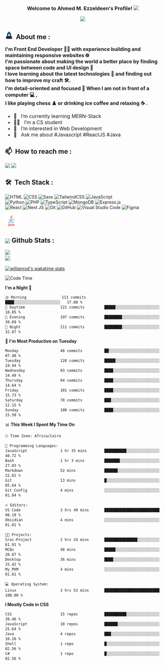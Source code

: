 <h3 align="center">
  Welcome to Ahmed M. Ezzeldeen's Profile!
  <img src="https://media.giphy.com/media/hvRJCLFzcasrR4ia7z/giphy.gif" width="28">
</h3>

<!-- Typing SVG by DenverCoder1 - https://github.com/DenverCoder1/readme-typing-svg -->
<p align="center">
  <a href="https://github.com/DenverCoder1/readme-typing-svg"><img src="https://readme-typing-svg.herokuapp.com/?lines=I'm%20Junior%20Software%20Engineer%20👨‍💻;I'm%20Front-End%20developer;Always%20learning%20new%20things&font=Fira%20Code&center=true&width=440&height=45&color=2196f3&vCenter=true&size=24"></a>
</p>

## <img src ="https://github.com/0xAbdulKhalid/0xAbdulKhalid/raw/main/assets/mdImages/about_me.gif" width=25px> &nbsp;About me :

<p Style="font-size:16px; font-weight:bold; ">
I'm Front End Developer 🧑‍💻 with experience building and maintaining responsive websites 🌐<br>
I'm passionate about making the world a better place by finding space between code and UI design 🎨<br>
I love learning about the latest technologies 🚀 and finding out how to improve my craft 🛠️.<br> I'm detail-oriented and focused 🤏 
When I am not in front of a computer 💻️ ,<br> I like playing chess ♟️ or drinking ice coffee and relaxing ☕️ .
</p>

<ul style="font-size:16px">
<li>🌱 &nbsp; I’m currently learning MERN-Stack</li>
<li>👨‍💻 &nbsp; I’m a CS student</li>
<li>👀 &nbsp; I’m interested in Web Development</li>
<li>💬 &nbsp; Ask me about #Javascript #ReactJS #Java</li>
</ul>

## 📫 &nbsp;How to reach me :

<a href="https://www.linkedin.com/in/ahmed3zzeldeen/" target="_blank"><img src="https://img.shields.io/badge/-Ahmed%20M.%20Ezzeldeen-0077B5?style=for-the-badge&logo=Linkedin&logoColor=white"/></a>
<a href="https://telegram.me/Ahmed3zzeldeen" target="_blank"><img src="https://img.shields.io/badge/-Ahmed%20M.%20Ezzeldeen-0077B5?style=for-the-badge&logo=Telegram&logoColor=white"/></a>

## 🛠 &nbsp;Tech Stack :

![HTML](https://img.shields.io/badge/HTML5-E34F26?style=for-the-badge&logo=html5&logoColor=white) ![CSS](https://img.shields.io/badge/CSS3-1572B6?style=for-the-badge&logo=css3&logoColor=white) ![Sass](https://img.shields.io/badge/Sass-CC6699?style=for-the-badge&logo=sass&logoColor=white) ![TailwindCSS](https://img.shields.io/badge/tailwindcss-%2338B2AC.svg?style=for-the-badge&logo=tailwind-css&logoColor=white) ![JavaScript](https://img.shields.io/badge/JavaScript-323330?style=for-the-badge&logo=javascript&logoColor=F7DF1E) </br> ![Python](https://img.shields.io/badge/Python-FFD43B?style=for-the-badge&logo=python&logoColor=blue) ![PHP](https://img.shields.io/badge/PHP-777BB4?style=for-the-badge&logo=php&logoColor=white) ![TypeScript](https://img.shields.io/badge/typescript-%23007ACC.svg?style=for-the-badge&logo=typescript&logoColor=white) ![MongoDB](https://img.shields.io/badge/MongoDB-%234ea94b.svg?style=for-the-badge&logo=mongodb&logoColor=white) ![Express.js](https://img.shields.io/badge/express.js-%23404d59.svg?style=for-the-badge&logo=express&logoColor=%2361DAFB) </br> ![React](https://img.shields.io/badge/react-%2320232a.svg?style=for-the-badge&logo=react&logoColor=%2361DAFB) ![Next JS](https://img.shields.io/badge/Next-black?style=for-the-badge&logo=next.js&logoColor=white) ![Git](https://img.shields.io/badge/GIT-E44C30?style=for-the-badge&logo=git&logoColor=white) ![GitHub](https://img.shields.io/badge/GitHub-100000?style=for-the-badge&logo=github&logoColor=white) ![Visual Studio Code](https://img.shields.io/badge/VSCode-0078D4?style=for-the-badge&logo=visual%20studio%20code&logoColor=white) ![Figma](https://img.shields.io/badge/figma-%23F24E1E.svg?style=for-the-badge&logo=figma&logoColor=white)&nbsp;

<a href="https://www.java.com" target="_blank"> <img src="https://raw.githubusercontent.com/devicons/devicon/master/icons/java/java-original-wordmark.svg" alt="java" width="40" height="40"/></a>

<!-- ![Figma](https://img.shields.io/badge/figma-05122A.svg?style=for-the-badge&logo=figma&logoColor=white) -->

## <img src = "https://media.giphy.com/media/iY8CRBdQXODJSCERIr/giphy.gif" align="center" width ="30px"> Github Stats :

![](https://github-readme-stats.vercel.app/api?username=Ahmed3zzeldeen&theme=tokyonight&hide_border=false&include_all_commits=false&count_private=false)<br/>
![](https://github-readme-streak-stats.herokuapp.com/?user=Ahmed3zzeldeen&theme=tokyonight&hide_border=false)<br/>

[![willianrod's wakatime stats](https://github-readme-stats.vercel.app/api/wakatime?username=ahmed3zzeldeen&layout=compact)](https://github.com/anuraghazra/github-readme-stats)

<!--START_SECTION:waka-->
![Code Time](http://img.shields.io/badge/Code%20Time-764%20hrs%2044%20mins-blue)

**I'm a Night 🦉** 

```text
🌞 Morning                113 commits         ████░░░░░░░░░░░░░░░░░░░░░   17.60 % 
🌆 Daytime                121 commits         █████░░░░░░░░░░░░░░░░░░░░   18.85 % 
🌃 Evening                197 commits         ████████░░░░░░░░░░░░░░░░░   30.69 % 
🌙 Night                  211 commits         ████████░░░░░░░░░░░░░░░░░   32.87 % 
```
📅 **I'm Most Productive on Tuesday** 

```text
Monday                   48 commits          ██░░░░░░░░░░░░░░░░░░░░░░░   07.48 % 
Tuesday                  128 commits         █████░░░░░░░░░░░░░░░░░░░░   19.94 % 
Wednesday                93 commits          ████░░░░░░░░░░░░░░░░░░░░░   14.49 % 
Thursday                 94 commits          ████░░░░░░░░░░░░░░░░░░░░░   14.64 % 
Friday                   101 commits         ████░░░░░░░░░░░░░░░░░░░░░   15.73 % 
Saturday                 78 commits          ███░░░░░░░░░░░░░░░░░░░░░░   12.15 % 
Sunday                   100 commits         ████░░░░░░░░░░░░░░░░░░░░░   15.58 % 
```


📊 **This Week I Spent My Time On** 

```text
🕑︎ Time Zone: Africa/Cairo

💬 Programming Languages: 
JavaScript               1 hr 35 mins        ██████████░░░░░░░░░░░░░░░   40.72 % 
Bash                     1 hr 3 mins         ███████░░░░░░░░░░░░░░░░░░   27.03 % 
Markdown                 52 mins             ██████░░░░░░░░░░░░░░░░░░░   22.62 % 
Git                      13 mins             █░░░░░░░░░░░░░░░░░░░░░░░░   05.64 % 
Git Config               4 mins              ░░░░░░░░░░░░░░░░░░░░░░░░░   01.84 % 

🔥 Editors: 
VS Code                  3 hrs 49 mins       █████████████████████████   98.19 % 
Obsidian                 4 mins              ░░░░░░░░░░░░░░░░░░░░░░░░░   01.81 % 

🐱‍💻 Projects: 
Srac-Project             2 hrs 24 mins       ███████████████░░░░░░░░░░   61.91 % 
MCQs                     48 mins             █████░░░░░░░░░░░░░░░░░░░░   20.87 % 
Desktop                  36 mins             ████░░░░░░░░░░░░░░░░░░░░░   15.42 % 
My_PKM                   4 mins              ░░░░░░░░░░░░░░░░░░░░░░░░░   01.81 % 

💻 Operating System: 
Linux                    3 hrs 53 mins       █████████████████████████   100.00 % 
```

**I Mostly Code in CSS** 

```text
CSS                      15 repos            ██████████░░░░░░░░░░░░░░░   38.46 % 
JavaScript               10 repos            ██████░░░░░░░░░░░░░░░░░░░   25.64 % 
Java                     4 repos             ███░░░░░░░░░░░░░░░░░░░░░░   10.26 % 
Shell                    1 repo              █░░░░░░░░░░░░░░░░░░░░░░░░   02.56 % 
C#                       1 repo              █░░░░░░░░░░░░░░░░░░░░░░░░   02.56 % 
```




<!--END_SECTION:waka-->
